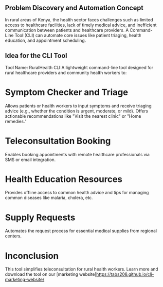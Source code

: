 ## Problem Discovery and Automation Concept
In rural areas of Kenya, the health sector faces challenges such as limited access to healthcare facilities, lack of timely medical advice, and inefficient communication between patients and healthcare providers. A Command-Line Tool (CLI) can automate core issues like patient triaging, health education, and appointment scheduling.

## Idea for the CLI Tool
Tool Name: RuralHealth CLI
A lightweight command-line tool designed for rural healthcare providers and community health workers to:
# Symptom Checker and Triage
Allows patients or health workers to input symptoms and receive triaging advice (e.g., whether the condition is urgent, moderate, or mild).
Offers actionable recommendations like "Visit the nearest clinic" or "Home remedies."
# Teleconsultation Booking
Enables booking appointments with remote healthcare professionals via SMS or email integration.
# Health Education Resources
Provides offline access to common health advice and tips for managing common diseases like malaria, cholera, etc.
# Supply Requests
Automates the request process for essential medical supplies from regional centers.
# Inconclusion
This tool simplifies teleconsultation for rural health workers. Learn more and download the tool on our [marketing website]https://tabs208.github.io/cli-marketing-website/
